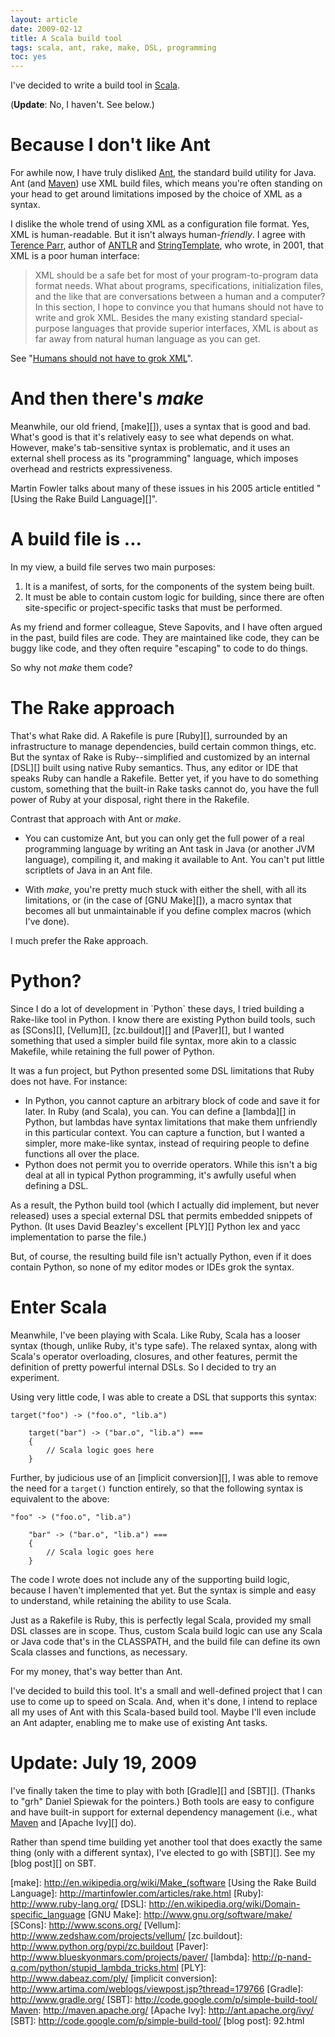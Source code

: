 ```yaml
---
layout: article
date: 2009-02-12
title: A Scala build tool
tags: scala, ant, rake, make, DSL, programming
toc: yes
---
```


I've decided to write a build tool in [Scala][].

(**Update**: No, I haven't. See below.)

# Because I don't like Ant

For awhile now, I have truly disliked [Ant][], the standard build utility
for Java. Ant (and [Maven][]) use XML build files, which means you're often
standing on your head to get around limitations imposed by the choice of
XML as a syntax.

I dislike the whole trend of using XML as a configuration file format. Yes,
XML is human-readable. But it isn't always human-*friendly*. I agree with
[Terence Parr][], author of [ANTLR][] and [StringTemplate][], who wrote, in
2001, that XML is a poor human interface:

> XML should be a safe bet for most of your program-to-program data
> format needs. What about programs, specifications, initialization
> files, and the like that are conversations between a human and a
> computer? In this section, I hope to convince you that humans
> should not have to write and grok XML. Besides the many existing
> standard special-purpose languages that provide superior
> interfaces, XML is about as far away from natural human language as
> you can get.

See "[Humans should not have to grok XML][]".

# And then there's *make*

Meanwhile, our old friend, [make][]), uses a syntax that is good and bad.
What's good is that it's relatively easy to see what depends on what.
However, make's tab-sensitive syntax is problematic, and it uses an
external shell process as its "programming" language, which imposes
overhead and restricts expressiveness.

Martin Fowler talks about many of these issues in his 2005 article entitled
"[Using the Rake Build Language][]".

# A build file is ...

In my view, a build file serves two main purposes:

1.  It is a manifest, of sorts, for the components of the system
    being built.
2.  It must be able to contain custom logic for building, since
    there are often site-specific or project-specific tasks that must
    be performed.

As my friend and former colleague, Steve Sapovits, and I have often
argued in the past, build files are code. They are maintained like
code, they can be buggy like code, and they often require
"escaping" to code to do things.

So why not *make* them code?

# The Rake approach

That's what Rake did. A Rakefile is pure
[Ruby][], surrounded by an infrastructure
to manage dependencies, build certain common things, etc. But the
syntax of Rake is Ruby--simplified and customized by an internal
[DSL][] built
using native Ruby semantics. Thus, any editor or IDE that speaks
Ruby can handle a Rakefile. Better yet, if you have to do something
custom, something that the built-in Rake tasks cannot do, you have
the full power of Ruby at your disposal, right there in the
Rakefile.

Contrast that approach with Ant or *make*.

-   You can customize Ant, but you can only get the full power of a
    real programming language by writing an Ant task in Java (or
    another JVM language), compiling it, and making it available to
    Ant. You can't put little scriptlets of Java in an Ant file.

-   With *make*, you're pretty much stuck with either the shell,
    with all its limitations, or (in the case of
    [GNU Make][]), a macro syntax that
    becomes all but unmaintainable if you define complex macros (which
    I've done).


I much prefer the Rake approach.

# Python?

Since I do a lot of development in \`Python\` these days, I tried
building a Rake-like tool in Python. I know there are existing
Python build tools, such as [SCons][],
[Vellum][],
[zc.buildout][] and
[Paver][], but I wanted
something that used a simpler build file syntax, more akin to a
classic Makefile, while retaining the full power of Python.

It was a fun project, but Python presented some DSL limitations
that Ruby does not have. For instance:

-   In Python, you cannot capture an arbitrary block of code and
    save it for later. In Ruby (and Scala), you can. You can define a
    [lambda][] in
    Python, but lambdas have syntax limitations that make them
    unfriendly in this particular context. You can capture a function,
    but I wanted a simpler, more make-like syntax, instead of requiring
    people to define functions all over the place.
-   Python does not permit you to override operators. While this
    isn't a big deal at all in typical Python programming, it's awfully
    useful when defining a DSL.

As a result, the Python build tool (which I actually did implement,
but never released) uses a special external DSL that permits
embedded snippets of Python. (It uses David Beazley's excellent
[PLY][] Python lex and yacc
implementation to parse the file.)

But, of course, the resulting build file isn't actually Python,
even if it does contain Python, so none of my editor modes or IDEs
grok the syntax.

# Enter Scala

Meanwhile, I've been playing with Scala. Like Ruby, Scala has a
looser syntax (though, unlike Ruby, it's type safe). The relaxed
syntax, along with Scala's operator overloading, closures, and
other features, permit the definition of pretty powerful internal
DSLs. So I decided to try an experiment.

Using very little code, I was able to create a DSL that supports
this syntax:

    target("foo") -> ("foo.o", "lib.a")
    
        target("bar") -> ("bar.o", "lib.a") ===
        {
            // Scala logic goes here
        }

Further, by judicious use of an
[implicit conversion][],
I was able to remove the need for a `target()` function entirely,
so that the following syntax is equivalent to the above:

    "foo" -> ("foo.o", "lib.a")
    
        "bar" -> ("bar.o", "lib.a") ===
        {
            // Scala logic goes here
        }

The code I wrote does not include any of the supporting build
logic, because I haven't implemented that yet. But the syntax is
simple and easy to understand, while retaining the ability to use
Scala.

Just as a Rakefile is Ruby, this is perfectly legal Scala, provided
my small DSL classes are in scope. Thus, custom Scala build logic
can use any Scala or Java code that's in the CLASSPATH, and the
build file can define its own Scala classes and functions, as
necessary.

For my money, that's way better than Ant.

I've decided to build this tool. It's a small and well-defined
project that I can use to come up to speed on Scala. And, when it's
done, I intend to replace all my uses of Ant with this Scala-based
build tool. Maybe I'll even include an Ant adapter, enabling me to
make use of existing Ant tasks.

# Update: July 19, 2009

I've finally taken the time to play with both
[Gradle][] and
[SBT][]. (Thanks to
"grh" Daniel Spiewak for the pointers.) Both tools are easy to
configure and have built-in support for external dependency
management (i.e., what [Maven][] and
[Apache Ivy][] do).

Rather than spend time building yet another tool that does exactly
the same thing (only with a different syntax), I've elected to go
with [SBT][]. See my
[blog post][] on SBT.

[Scala]: http://www.scala-lang.org/
[Ant]: http://ant.apache.org/
[Maven]: http://maven.apache.org/
[Terence Parr]: http://www.cs.usfca.edu/~parrt/
[ANTLR]: http://www.antlr.org/
[StringTemplate]: http://stringtemplate.org/
[Humans should not have to grok XML]: http://www.ibm.com/developerworks/xml/library/x-sbxml.html
[make]: http://en.wikipedia.org/wiki/Make_(software
[Using the Rake Build Language]: http://martinfowler.com/articles/rake.html
[Ruby]: http://www.ruby-lang.org/
[DSL]: http://en.wikipedia.org/wiki/Domain-specific_language
[GNU Make]: http://www.gnu.org/software/make/
[SCons]: http://www.scons.org/
[Vellum]: http://www.zedshaw.com/projects/vellum/
[zc.buildout]: http://www.python.org/pypi/zc.buildout
[Paver]: http://www.blueskyonmars.com/projects/paver/
[lambda]: http://p-nand-q.com/python/stupid_lambda_tricks.html
[PLY]: http://www.dabeaz.com/ply/
[implicit conversion]: http://www.artima.com/weblogs/viewpost.jsp?thread=179766
[Gradle]: http://www.gradle.org/
[SBT]: http://code.google.com/p/simple-build-tool/
[Maven]: http://maven.apache.org/
[Apache Ivy]: http://ant.apache.org/ivy/
[SBT]: http://code.google.com/p/simple-build-tool/
[blog post]: 92.html
